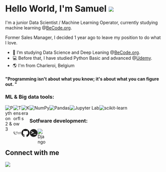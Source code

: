 # Hello World, I'm Samuel <img src="https://raw.githubusercontent.com/MartinHeinz/MartinHeinz/master/wave.gif" width="30px">

I'm a junior Data Scientist / Machine Learning Operator, currently studying machine learning @[BeCode.org](https://becode.org).

Former Sales Manager, I decided 1 year ago to leave my position to do what  I love.


- 🌱 I’m studying Data Science and Deep Leaning @[BeCode.org](https://becode.org).
- 💻 Before that, I have studied Python Basic and advanced @[Udemy](https://www.udemy.com/course/python-the-complete-python-developer-course/).
- 🌎 I'm from Charleroi, Belgium

#### "Programming isn't about what you know; it's about what you can figure out. "


### ML & Big data tools:

<img align="left" alt="Python 2 & 3" width="26px" src="https://upload.wikimedia.org/wikipedia/commons/thumb/0/0a/Python.svg/240px-Python.svg.png" />
<img align="left" alt="Tensorflow" width="26px" src="https://upload.wikimedia.org/wikipedia/commons/thumb/2/2d/Tensorflow_logo.svg/800px-Tensorflow_logo.svg.png"/>
<img align="left" alt="Keras"  title="Keras" width="26px" src="https://upload.wikimedia.org/wikipedia/commons/a/ae/Keras_logo.svg"/>
<img align="left" alt="NumPy" title="NumPy" height="26px" src="https://numpy.org/images/logos/numpy.svg" />
<img align="left" alt="Pandas" title="Pandas" height="26px" src="https://raw.githubusercontent.com/pandas-dev/pandas/master/web/pandas/static/img/pandas_mark.svg" />
<img align="left" alt="Jupyter Lab" title="Jupyter Lab" height="26px" src="https://jupyter.org/assets/main-logo.svg" />
<img align="left" alt="scikit-learn" title="scikit-learn" height="26px" src="https://raw.githubusercontent.com/scikit-learn/scikit-learn/main/doc/logos/favicon.ico" />

</br>

### Sotfware development:

<img align="left" alt="Flask" title="Flask" width="26px" src="https://raw.githubusercontent.com/github/explore/80688e429a7d4ef2fca1e82350fe8e3517d3494d/topics/flask/flask.png" />
<img align="left" alt="GitHub" title="GitHub" width="26px" src="https://raw.githubusercontent.com/github/explore/78df643247d429f6cc873026c0622819ad797942/topics/github/github.png" />
<img align="left" alt="Terminal" title="Terminal" width="26px" src="https://raw.githubusercontent.com/github/explore/80688e429a7d4ef2fca1e82350fe8e3517d3494d/topics/terminal/terminal.png" />
<img align="left" alt="Django" title="Django" width="26px" src="" />
</br></br>

## Connect with me

[<img src="https://img.shields.io/badge/linkedin-%230077B5.svg?&style=for-the-badge&logo=linkedin&logoColor=white" />](https://www.linkedin.com/in/samuel-dodet/)
